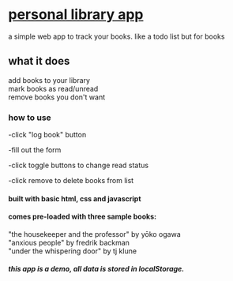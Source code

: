 # [personal library app](https://kojokwakye.github.io/librolog/)  

a simple web app to track your books. like a todo list but for books


## what it does

add books to your library  
mark books as read/unread  
remove books you don't want  

### how to use

-click "log book" button  

-fill out the form

-click toggle buttons to change read status  

-click remove to delete books from list

#### built with basic html, css and javascript

#### comes pre-loaded with three sample books:

"the housekeeper and the professor" by yōko ogawa  
"anxious people" by fredrik backman  
"under the whispering door" by tj klune

##### this app is a demo, all data is stored in localStorage.